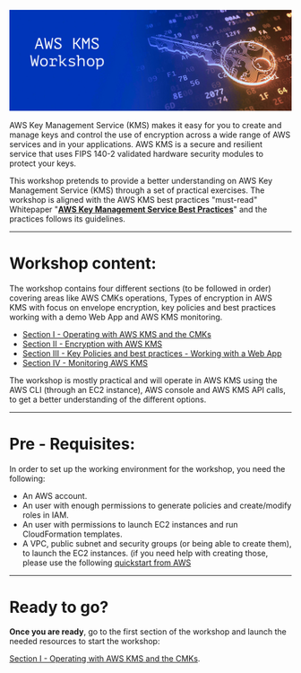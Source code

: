 

![alt text](/res/AWS-KMS.jpg)

AWS Key Management Service (KMS) makes it easy for you to create and manage keys and control the use of encryption across a wide range of AWS services and in your applications. AWS KMS is a secure and resilient service that uses FIPS 140-2 validated hardware security modules to protect your keys.

This workshop pretends to provide a better understanding on AWS Key Management Service (KMS) through a set of practical exercises.
The workshop is aligned with the AWS KMS best practices "must-read" Whitepaper "**[AWS Key Management Service Best Practices](https://d0.awsstatic.com/whitepapers/aws-kms-best-practices.pdf)**" and the practices follows its guidelines.

---

# Workshop content:
The workshop contains four different sections (to be followed in order) covering areas like AWS CMKs operations, Types of encryption in AWS KMS with focus on envelope encryption, key policies and best practices working with a demo Web App and AWS KMS monitoring.

* [Section I - Operating with AWS KMS and the CMKs](https://github.com/DanGOTO100/Draft-AWS-KMS-Workshop/blob/master/Section-1-Operating-with-AWS-KMS.md)
* [Section II - Encryption with AWS KMS](https://github.com/DanGOTO100/Draft-AWS-KMS-Workshop/blob/master/Section-2-Encryption-with-AWS-KMS.md)
* [Section III - Key Policies and best practices - Working with a Web App](https://github.com/DanGOTO100/Draft-AWS-KMS-Workshop/blob/master/Section-2-Encryption-with-AWS-KMS.md)
* [Section IV - Monitoring AWS KMS]()

The workshop is mostly practical and will operate in AWS KMS using the AWS CLI (through an EC2 instance), AWS console and AWS KMS API calls, to get a better understanding of the different options. 

---

# Pre - Requisites:

In order to set up the working environment for the workshop, you need the following:

* An AWS account.
* An user with enough permissions to generate policies and create/modify roles in IAM.
* An user with permissions to launch EC2 instances and run CloudFormation templates.
* A VPC, public subnet and security groups (or being able to create them), to launch the EC2 instances.
  (if you need help with creating those, please use the following [quickstart from AWS](https://aws.amazon.com/quickstart/architecture/vpc/)

---

# Ready to go?

**Once you are ready**, go to the first section of the workshop and launch the needed resources to start the workshop:



[Section I - Operating with AWS KMS and the CMKs](https://github.com/DanGOTO100/Draft-AWS-KMS-Workshop/blob/master/Section-1-Operating-with-AWS-KMS.md).




